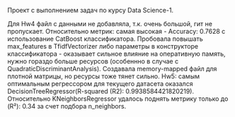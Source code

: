 Проект с выполнением задач по курсу Data Science-1.

Для Hw4 файл с данными не добавляла, т.к. очень большой, гит не пропускает. 
Относительно метрик: самая высокая  - Accuracy: 0.7628 с использование CatBoost классификатора.
Пробовала повышать max_features в TfidfVectorizer либо параметры в конструкторе классификатора - оказывает сильное влияние на оперативную память, нужно гораздо больше ресурсов (особеннно в случае с QuadraticDiscriminantAnalysis). Создавала memory-mapped файл для плотной матрицы, но ресурсы тоже тянет сильно.
Hw5: самым оптимальным регрессором для текущего датасета оказался DecisionTreeRegressor(R-squared (R2): 0.9938584421820219). Относительно KNeighborsRegressor удалось поднять метрику только до (R²): 0.34 за счет подбора n_neighbors.

